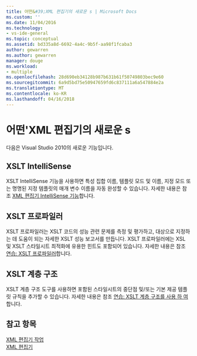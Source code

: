 ```yaml
---
title: 어떤&#39;XML 편집기의 새로운 s | Microsoft Docs
ms.custom: ''
ms.date: 11/04/2016
ms.technology:
- vs-ide-general
ms.topic: conceptual
ms.assetid: bd335a8d-6692-4a4c-9b5f-aa98f1fcaba3
author: gewarren
ms.author: gewarren
manager: douge
ms.workload:
- multiple
ms.openlocfilehash: 28d690eb34128b987b631b61f50749803bec9e60
ms.sourcegitcommit: 6a9d5bd75e50947659fd6c837111a6a547884e2a
ms.translationtype: MT
ms.contentlocale: ko-KR
ms.lasthandoff: 04/16/2018
---
```

# <a name="what39s-new-in-the-xml-editor"></a>어떤&#39;XML 편집기의 새로운 s
다음은 Visual Studio 2010의 새로운 기능입니다.  
  
## <a name="xslt-intellisense"></a>XSLT IntelliSense  
 XSLT IntelliSense 기능을 사용하면 특성 집합 이름, 템플릿 모드 및 이름, 지정 모드 또는 명명된 지정 템플릿의 매개 변수 이름을 자동 완성할 수 있습니다. 자세한 내용은 참조 [XML 편집기 IntelliSense 기능](../xml-tools/xml-editor-intellisense-features.md)합니다.  
  
## <a name="xslt-profiler"></a>XSLT 프로파일러  
 XSLT 프로파일러는 XSLT 코드의 성능 관련 문제를 측정 및 평가하고, 대상으로 지정하는 데 도움이 되는 자세한 XSLT 성능 보고서를 만듭니다. XSLT 프로파일러에는 XSL 및 XSLT 스타일시트 최적화에 유용한 힌트도 포함되어 있습니다. 자세한 내용은 참조 [연습: XSLT 프로파일러](../xml-tools/walkthrough-xslt-profiler.md)합니다.  
  
## <a name="xslt-hierarchy"></a>XSLT 계층 구조  
 XSLT 계층 구조 도구를 사용하면 포함된 스타일시트의 중단점 및/또는 기본 제공 템플릿 규칙을 추가할 수 있습니다. 자세한 내용은 참조 [연습: XSLT 계층 구조를 사용 하 여](../xml-tools/walkthrough-using-xslt-hierarchy.md)합니다.  
  
## <a name="see-also"></a>참고 항목  
 [XML 편집기 작업](../xml-tools/xml-editor-tasks.md)   
 [XML 편집기](../xml-tools/xml-editor.md)